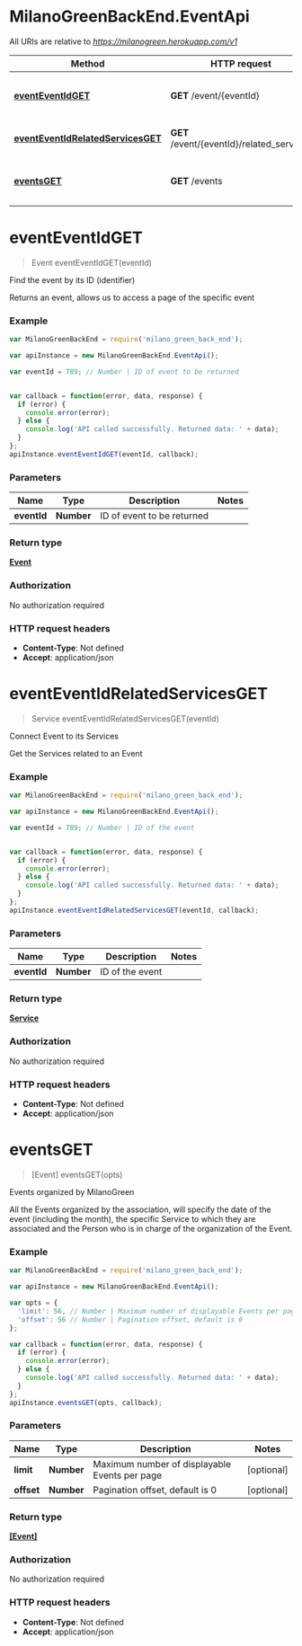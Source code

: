 # MilanoGreenBackEnd.EventApi

All URIs are relative to *https://milanogreen.herokuapp.com/v1*

Method | HTTP request | Description
------------- | ------------- | -------------
[**eventEventIdGET**](EventApi.md#eventEventIdGET) | **GET** /event/{eventId} | Find the event by its ID (identifier)
[**eventEventIdRelatedServicesGET**](EventApi.md#eventEventIdRelatedServicesGET) | **GET** /event/{eventId}/related_services | Connect Event to its Services
[**eventsGET**](EventApi.md#eventsGET) | **GET** /events | Events organized by MilanoGreen


<a name="eventEventIdGET"></a>
# **eventEventIdGET**
> Event eventEventIdGET(eventId)

Find the event by its ID (identifier)

Returns an event, allows us to access a page of the specific event

### Example
```javascript
var MilanoGreenBackEnd = require('milano_green_back_end');

var apiInstance = new MilanoGreenBackEnd.EventApi();

var eventId = 789; // Number | ID of event to be returned


var callback = function(error, data, response) {
  if (error) {
    console.error(error);
  } else {
    console.log('API called successfully. Returned data: ' + data);
  }
};
apiInstance.eventEventIdGET(eventId, callback);
```

### Parameters

Name | Type | Description  | Notes
------------- | ------------- | ------------- | -------------
 **eventId** | **Number**| ID of event to be returned | 

### Return type

[**Event**](Event.md)

### Authorization

No authorization required

### HTTP request headers

 - **Content-Type**: Not defined
 - **Accept**: application/json

<a name="eventEventIdRelatedServicesGET"></a>
# **eventEventIdRelatedServicesGET**
> Service eventEventIdRelatedServicesGET(eventId)

Connect Event to its Services

Get the Services related to an Event

### Example
```javascript
var MilanoGreenBackEnd = require('milano_green_back_end');

var apiInstance = new MilanoGreenBackEnd.EventApi();

var eventId = 789; // Number | ID of the event


var callback = function(error, data, response) {
  if (error) {
    console.error(error);
  } else {
    console.log('API called successfully. Returned data: ' + data);
  }
};
apiInstance.eventEventIdRelatedServicesGET(eventId, callback);
```

### Parameters

Name | Type | Description  | Notes
------------- | ------------- | ------------- | -------------
 **eventId** | **Number**| ID of the event | 

### Return type

[**Service**](Service.md)

### Authorization

No authorization required

### HTTP request headers

 - **Content-Type**: Not defined
 - **Accept**: application/json

<a name="eventsGET"></a>
# **eventsGET**
> [Event] eventsGET(opts)

Events organized by MilanoGreen

All the Events organized by the association, will specify the date of the event (including the month), the specific Service to which they are associated and the Person who is in charge of the organization of the Event.

### Example
```javascript
var MilanoGreenBackEnd = require('milano_green_back_end');

var apiInstance = new MilanoGreenBackEnd.EventApi();

var opts = { 
  'limit': 56, // Number | Maximum number of displayable Events per page
  'offset': 56 // Number | Pagination offset, default is 0
};

var callback = function(error, data, response) {
  if (error) {
    console.error(error);
  } else {
    console.log('API called successfully. Returned data: ' + data);
  }
};
apiInstance.eventsGET(opts, callback);
```

### Parameters

Name | Type | Description  | Notes
------------- | ------------- | ------------- | -------------
 **limit** | **Number**| Maximum number of displayable Events per page | [optional] 
 **offset** | **Number**| Pagination offset, default is 0 | [optional] 

### Return type

[**[Event]**](Event.md)

### Authorization

No authorization required

### HTTP request headers

 - **Content-Type**: Not defined
 - **Accept**: application/json

